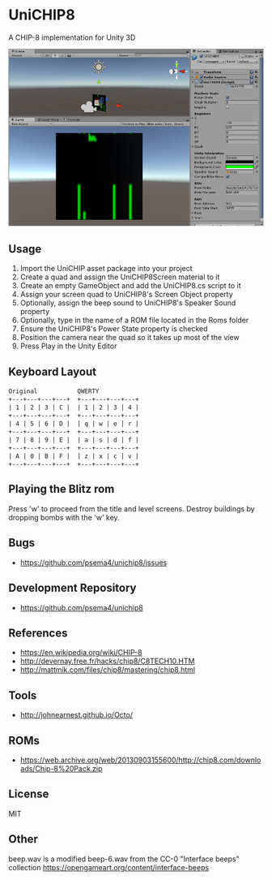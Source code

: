 # UniCHIP8

A CHIP-8 implementation for Unity 3D

![UniCHIP8 version 1.0 screenshot](/Assets/UniCHIP8/unichip8-v1.png?raw=true "UniCHIP8 Version 1.0")

## Usage

1. Import the UniCHIP asset package into your project
1. Create a quad and assign the UniCHIP8Screen material to it
1. Create an empty GameObject and add the UniCHIP8.cs script to it
1. Assign your screen quad to UniCHIP8's Screen Object property
1. Optionally, assign the beep sound to UniCHIP8's Speaker Sound property
1. Optionally, type in the name of a ROM file located in the Roms folder
1. Ensure the UniCHIP8's Power State property is checked
1. Position the camera near the quad so it takes up most of the view
1. Press Play in the Unity Editor

## Keyboard Layout

    Original           QWERTY
    +---+---+---+---+  +---+---+---+---+
    | 1 | 2 | 3 | C |  | 1 | 2 | 3 | 4 |
    +---+---+---+---+  +---+---+---+---+
    | 4 | 5 | 6 | D |  | q | w | e | r |
    +---+---+---+---+  +---+---+---+---+
    | 7 | 8 | 9 | E |  | a | s | d | f |
    +---+---+---+---+  +---+---+---+---+
    | A | 0 | B | F |  | z | x | c | v |
    +---+---+---+---+  +---+---+---+---+

	
## Playing the Blitz rom

Press 'w' to proceed from the title and level screens.  Destroy buildings by dropping bombs with the 'w' key.
	
## Bugs

* https://github.com/psema4/unichip8/issues

## Development Repository

* https://github.com/psema4/unichip8

## References

* https://en.wikipedia.org/wiki/CHIP-8
* http://devernay.free.fr/hacks/chip8/C8TECH10.HTM
* http://mattmik.com/files/chip8/mastering/chip8.html
  
## Tools

* http://johnearnest.github.io/Octo/
  
## ROMs

* https://web.archive.org/web/20130903155600/http://chip8.com/downloads/Chip-8%20Pack.zip
  
## License

MIT
  
## Other

beep.wav is a modified beep-6.wav from the CC-0 "Interface beeps" collection https://opengameart.org/content/interface-beeps
